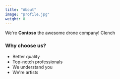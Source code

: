 ```yaml
---
title: "About"
image: "profile.jpg"
weight: 8
---
```


We're **Contoso** the awesome drone company! Clench

### Why choose us?

* Better quality
* Top-notch professionals
* We understand you
* We're artists
